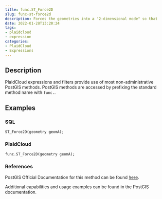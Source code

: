 ```yaml
---
title: func.ST_Force2D
slug: func-st-force2d
description: Forces the geometries into a "2-dimensional mode" so that all output representations will only have the X and Y coordinates
date: 2022-01-28T13:20:24
tags:
- plaidcloud
- expression
categories:
- PlaidCloud
- Expressions
---
```



## Description


PlaidCloud expressions and filters provide use of most non-administrative PostGIS methods. PostGIS methods are accessed by prefixing the standard method name with `func.`.



## Examples


### SQL



```
ST_Force2D(geometry geomA);
```


### PlaidCloud



```
func.ST_Force2D(geometry geomA);
```


### References


PostGIS Official Documentation for this method can be found [here](https://postgis.net/docs/manual-3.1/ST_Force2D.html).



Additional capabilities and usage examples can be found in the PostGIS documentation.

